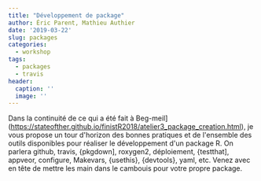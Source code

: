 ```yaml
---
title: "Développement de package"
author: Éric Parent, Mathieu Authier
date: '2019-03-22'
slug: packages
categories:
  - workshop
tags: 
  - packages
  - travis
header:
  caption: ''
  image: ''
---
```


Dans la continuité de ce qui a été fait à Beg-meil](https://stateofther.github.io/finistR2018/atelier3_package_creation.html), je vous propose un tour d'horizon des bonnes pratiques et de l'ensemble des outils disponibles pour réaliser le développement d'un package R. On parlera github, travis, {pkgdown], roxygen2, déploiement, {testthat], appveor, configure, Makevars, {usethis}, {devtools}, yaml, etc. Venez avec en tête de mettre les main dans le cambouis pour votre propre package.


  
